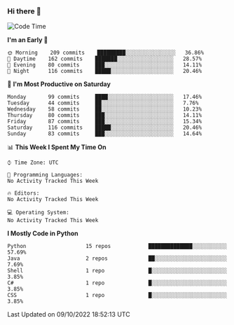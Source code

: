 ### Hi there 👋

<!--START_SECTION:waka-->
![Code Time](http://img.shields.io/badge/Code%20Time-260%20hrs%2027%20mins-blue)

**I'm an Early 🐤** 

```text
🌞 Morning    209 commits    █████████░░░░░░░░░░░░░░░░   36.86% 
🌆 Daytime    162 commits    ███████░░░░░░░░░░░░░░░░░░   28.57% 
🌃 Evening    80 commits     ███░░░░░░░░░░░░░░░░░░░░░░   14.11% 
🌙 Night      116 commits    █████░░░░░░░░░░░░░░░░░░░░   20.46%

```
📅 **I'm Most Productive on Saturday** 

```text
Monday       99 commits     ████░░░░░░░░░░░░░░░░░░░░░   17.46% 
Tuesday      44 commits     ██░░░░░░░░░░░░░░░░░░░░░░░   7.76% 
Wednesday    58 commits     ██░░░░░░░░░░░░░░░░░░░░░░░   10.23% 
Thursday     80 commits     ███░░░░░░░░░░░░░░░░░░░░░░   14.11% 
Friday       87 commits     ███░░░░░░░░░░░░░░░░░░░░░░   15.34% 
Saturday     116 commits    █████░░░░░░░░░░░░░░░░░░░░   20.46% 
Sunday       83 commits     ███░░░░░░░░░░░░░░░░░░░░░░   14.64%

```


📊 **This Week I Spent My Time On** 

```text
⌚︎ Time Zone: UTC

💬 Programming Languages: 
No Activity Tracked This Week

🔥 Editors: 
No Activity Tracked This Week

💻 Operating System: 
No Activity Tracked This Week

```

**I Mostly Code in Python** 

```text
Python                   15 repos            ██████████████░░░░░░░░░░░   57.69% 
Java                     2 repos             ██░░░░░░░░░░░░░░░░░░░░░░░   7.69% 
Shell                    1 repo              █░░░░░░░░░░░░░░░░░░░░░░░░   3.85% 
C#                       1 repo              █░░░░░░░░░░░░░░░░░░░░░░░░   3.85% 
CSS                      1 repo              █░░░░░░░░░░░░░░░░░░░░░░░░   3.85%

```



 Last Updated on 09/10/2022 18:52:13 UTC
<!--END_SECTION:waka-->

<!--
**e1630m/e1630m** is a ✨ _special_ ✨ repository because its `README.md` (this file) appears on your GitHub profile.

Here are some ideas to get you started:

- 🔭 I’m currently working on ...
- 🌱 I’m currently learning ...
- 👯 I’m looking to collaborate on ...
- 🤔 I’m looking for help with ...
- 💬 Ask me about ...
- 📫 How to reach me: ...
- 😄 Pronouns: ...
- ⚡ Fun fact: ...
-->
